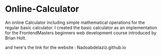 # Online-Calculator
An online Calculator including simple mathematical operations for the regular basic calculator.
I created the basic calculator as an implementation for the FrontendMasters beginners web development course introduced by Brian Holt. 

and here's the link for the website :  Nadoabdelaziz.github.io
